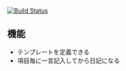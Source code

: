 [![Build Status](https://secure.travis-ci.org/blueplanet/QuickDiary.png)](http://travis-ci.org/blueplanet/QuickDiary)

## 機能 ##
- テンプレートを定義できる
- 項目毎に一言記入してから日記になる

